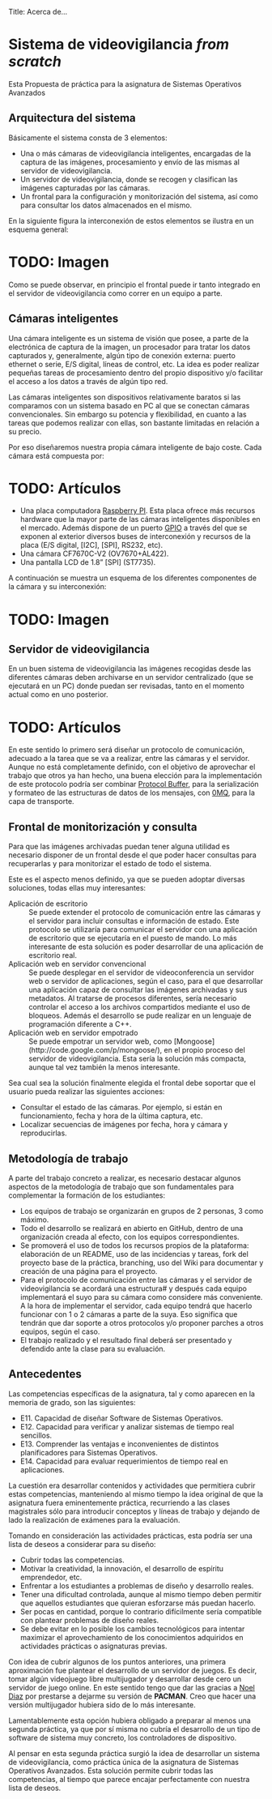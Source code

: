 Title: Acerca de...

# Sistema de videovigilancia _from scratch_

Esta
Propuesta de práctica para la asignatura de Sistemas Operativos Avanzados

## Arquitectura del sistema
Básicamente el sistema consta de 3 elementos:

 * Una o más cámaras de videovigilancia inteligentes, encargadas de la captura de las imágenes, procesamiento y envío de las mismas al servidor de videovigilancia.
 * Un servidor de videovigilancia, donde se recogen y clasifican las imágenes capturadas por las cámaras.
 * Un frontal para la configuración y monitorización del sistema, así como para consultar los datos almacenados en el mismo.

En la siguiente figura la interconexión de estos elementos se ilustra en un esquema general:

# TODO: Imagen

Como se puede observar, en principio el frontal puede ir tanto integrado en el servidor de videovigilancia como correr en un equipo a parte.

## Cámaras inteligentes
Una cámara inteligente es un sistema de visión que posee, a parte de la electrónica de captura de la imagen, un procesador para tratar los datos capturados y, generalmente, algún tipo de conexión externa: puerto ethernet o serie, E/S digital, líneas de control, etc. La idea es poder realizar pequeñas tareas de procesamiento dentro del propio dispositivo y/o facilitar el acceso a los datos a través de algún tipo red.

Las cámaras inteligentes son dispositivos relativamente baratos si las comparamos con un sistema basado en PC al que se conectan cámaras convencionales. Sin embargo su potencia y flexibilidad, en cuanto a las tareas que podemos realizar con ellas, son bastante limitadas en relación a su precio.

Por eso diseñaremos nuestra propia cámara inteligente de bajo coste. Cada cámara está compuesta por:

# TODO: Artículos
 * Una placa computadora [Raspberry PI](). Esta placa ofrece más recursos hardware que la mayor parte de las cámaras inteligentes disponibles en el mercado. Además dispone de un puerto [GPIO] a través del que se exponen al exterior diversos buses de interconexión y recursos de la placa (E/S digital, [I2C], [SPI], RS232, etc).
 * Una cámara CF7670C-V2 (OV7670+AL422).
 * Una pantalla LCD de 1.8” [SPI] (ST7735).

A continuación se muestra un esquema de los diferentes componentes de la cámara y su interconexión:

# TODO: Imagen

## Servidor de videovigilancia
En un buen sistema de videovigilancia las imágenes recogidas desde las diferentes cámaras deben archivarse en un servidor centralizado (que se ejecutará en un PC) donde puedan ser revisadas, tanto en el momento actual como en uno posterior.

# TODO: Artículos
En este sentido lo primero será diseñar un protocolo de comunicación, adecuado a la tarea que se va a realizar, entre las cámaras y el servidor. Aunque no está completamente definido, con el objetivo de aprovechar el trabajo que otros ya han hecho, una buena elección para la implementación de este protocolo podría ser combinar [Protocol Buffer](), para la serialización y formateo de las estructuras de datos de los mensajes, con [0MQ](), para la capa de transporte.

## Frontal de monitorización y consulta

Para que las imágenes archivadas puedan tener alguna utilidad es necesario disponer de un frontal desde el que poder hacer consultas para recuperarlas y para monitorizar el estado de todo el sistema.

Este es el aspecto menos definido, ya que se pueden adoptar diversas soluciones, todas ellas muy interesantes:

<dl>
  <dt>Aplicación de escritorio<dt>
  <dd>Se puede extender el protocolo de comunicación entre las cámaras y el servidor para incluir consultas e información de estado. Este protocolo se utilizaría para comunicar el servidor con una aplicación de escritorio que se ejecutaría en el puesto de mando. Lo más interesante de esta solución es poder desarrollar de una aplicación de escritorio real.</dd>
  <dt>Aplicación web en servidor convencional</dt>
  <dd>Se puede desplegar en el servidor de videoconferencia un servidor web o servidor de aplicaciones, según el caso, para el que desarrollar una aplicación capaz de consultar las imágenes archivadas y sus metadatos. Al tratarse de procesos diferentes, sería necesario controlar el acceso a los archivos compartidos mediante el uso de bloqueos. Además el desarrollo se pude realizar en un lenguaje de programación diferente a C++.</dd>
  <dt>Aplicación web en servidor empotrado</dt>
  <dd>Se puede empotrar un servidor web, como [Mongoose](http://code.google.com/p/mongoose/), en el propio proceso del servidor de videovigilancia. Esta sería la solución más compacta, aunque tal vez también la menos interesante.</dd>
<dl>

Sea cual sea la solución finalmente elegida el frontal debe soportar que el usuario pueda realizar las siguientes acciones:

 * Consultar el estado de las cámaras. Por ejemplo, si están en funcionamiento, fecha y hora de la última captura, etc.
 * Localizar secuencias de imágenes por fecha, hora y cámara y reproducirlas.

## Metodología de trabajo

A parte del trabajo concreto a realizar, es necesario destacar algunos aspectos de la metodología de trabajo que son fundamentales para complementar la formación de los estudiantes:

 * Los equipos de trabajo se organizarán en grupos de 2 personas, 3 como máximo.
 * Todo el desarrollo se realizará en abierto en GitHub, dentro de una organización creada al efecto, con los equipos correspondientes.
 * Se promoverá el uso de todos los recursos propios de la plataforma: elaboración de un README, uso de las incidencias y tareas, fork del proyecto base de la práctica, branching, uso del Wiki para documentar y creación de una página para el proyecto.
 * Para el protocolo de comunicación entre las cámaras y el servidor de videovigilancia se acordará una estructura# y después cada equipo implementará el suyo para su cámara como considere más conveniente. A la hora de implementar el servidor, cada equipo tendrá que hacerlo funcionar con 1 o 2 cámaras a parte de la suya. Eso significa que tendrán que dar soporte a otros protocolos y/o proponer parches a otros equipos, según el caso.
 * El trabajo realizado y el resultado final deberá ser presentado y defendido ante la clase para su evaluación.

## Antecedentes

Las competencias específicas de la asignatura, tal y como aparecen en la
memoria de grado, son las siguientes:

 * E11. Capacidad de diseñar Software de Sistemas Operativos.
 * E12. Capacidad para verificar y analizar sistemas de tiempo real sencillos.
 * E13. Comprender las ventajas e inconvenientes de distintos planificadores
para Sistemas Operativos.
 * E14. Capacidad para evaluar requerimientos de tiempo real en aplicaciones.

La cuestión era desarrollar contenidos y actividades que permitiera cubrir
estas competencias, manteniendo al mismo tiempo la idea original de que la
asignatura fuera eminentemente práctica, recurriendo a las clases magistrales
sólo para introducir conceptos y líneas de trabajo y dejando de lado la
realización de exámenes para la evaluación.

Tomando en consideración las actividades prácticas, esta podría ser una lista
de deseos a considerar para su diseño:

 * Cubrir todas las competencias.
 * Motivar la creatividad, la innovación, el desarrollo de espíritu
emprendedor, etc.
 * Enfrentar a los estudiantes a problemas de diseño y desarrollo reales.
 * Tener una dificultad controlada, aunque al mismo tiempo deben permitir que
aquellos estudiantes que quieran esforzarse más puedan hacerlo.
 * Ser pocas en cantidad, porque lo contrario difícilmente sería compatible
con plantear problemas de diseño reales.
 * Se debe evitar en lo posible los cambios tecnológicos para intentar
maximizar el aprovechamiento de los conocimientos adquiridos en actividades
prácticas o asignaturas previas.

Con idea de cubrir algunos de los puntos anteriores, una primera aproximación
fue plantear el desarrollo de un servidor de juegos. Es decir, tomar algún
videojuego libre multijugador y desarrollar desde cero un servidor de juego
online. En este sentido tengo que dar las gracias a [Noel Diaz](https://plus.google.com/u/0/107625531464190540689/)
por prestarse a dejarme su versión de **PACMAN**. Creo que hacer una versión
multijugador hubiera sido de lo más interesante.

Lamentablemente esta opción hubiera obligado a preparar al menos una segunda
práctica, ya que por sí misma no cubría el desarrollo de un tipo de software
de sistema muy concreto, los controladores de dispositivo.

Al pensar en esta segunda práctica surgió la idea de desarrollar un sistema de
videovigilancia, como práctica única de la asignatura de Sistemas Operativos
Avanzados. Esta solución permite cubrir todas las competencias, al tiempo que
parece encajar perfectamente con nuestra lista de deseos.

[GPIO]: http://en.wikipedia.org/wiki/General_Purpose_Input/Output "General-Purpose Input/Output"